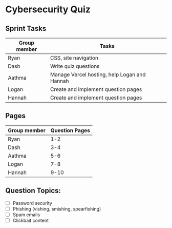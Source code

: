 # Cybersecurity Quiz
## Sprint Tasks
| Group member | Tasks | 
| ------ | ------ |  
| Ryan | CSS, site navigation|
| Dash | Write quiz questions |
| Aathma | Manage Vercel hosting, help Logan and Hannah |
| Logan | Create and implement question pages |
| Hannah | Create and implement question pages |

## Pages
| Group member | Question Pages | 
| ------ | ------ |  
| Ryan | 1-2 |
| Dash | 3-4 |
| Aathma | 5-6 |
| Logan | 7-8 |
| Hannah | 9-10 |

## Question Topics:
- [ ] Password security
- [ ] Phishing (vishing, smishing, spearfishing)
- [ ] Spam emails
- [ ] Clickbait content